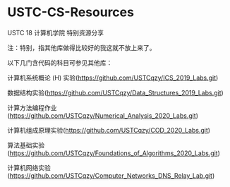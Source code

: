 # USTC-CS-Resources
USTC 18 计算机学院 特别资源分享

注：特别，指其他库做得比较好的我这就不放上来了。



以下几门含代码的科目可参见其他库：

计算机系统概论 (H) 实验(https://github.com/USTCqzy/ICS_2019_Labs.git)

数据结构实验(https://github.com/USTCqzy/Data_Structures_2019_Labs.git)

计算方法编程作业(https://github.com/USTCqzy/Numerical_Analysis_2020_Labs.git)

计算机组成原理实验(https://github.com/USTCqzy/COD_2020_Labs.git)

算法基础实验(https://github.com/USTCqzy/Foundations_of_Algorithms_2020_Labs.git)

计算机网络实验(https://github.com/USTCqzy/Computer_Networks_DNS_Relay_Lab.git)


